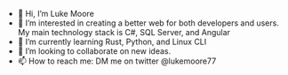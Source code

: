 - 👋 Hi, I’m Luke Moore
- 👀 I’m interested in creating a better web for both developers and users. My main technology stack is C#, SQL Server, and Angular
- 🌱 I’m currently learning Rust, Python, and Linux CLI
- 💞️ I’m looking to collaborate on new ideas.
- 📫 How to reach me: DM me on twitter @lukemoore77

<!---
lukemoore17/lukemoore17 is a ✨ special ✨ repository because its `README.md` (this file) appears on your GitHub profile.
You can click the Preview link to take a look at your changes.
--->
